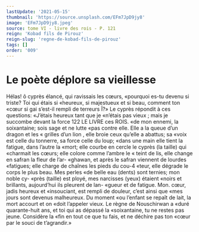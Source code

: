 ```yaml
---
lastUpdate: '2021-05-15'
thumbnail: 'https://source.unsplash.com/EFm7JpD9jy8'
image: 'EFm7JpD9jy8.jpeg'
source: tome VI - livre des rois - P. 121
reign: 'Kobad fils de Pirouz'
reign-slug: 'regne-de-kobad-fils-de-pirouz'
tags: []
order: '009'
---
```


# Le poète déplore sa vieillesse

Hélas! ô cyprès élancé, qui ravissais les cœurs,
«pourquoi es-tu devenu si triste? Toi qui étais si «heureux, si majestueux et si beau, comment ton «cœur si gai s’est-il rempli de terreurs Î?» Le cyprès
répondit à ces questions: «J’étais heureux tant que je
«n’étais pas vieux ; mais je succombe devant la force
122 LE LIVRE ces ROIS.
«de mon ennemi, la soixantaine; sois sage et ne lutte «pas contre elle. Elle a la queue d’un dragon et les
« grilles d’un lion , elle broie ceux qu’elle a abattus; sa
«voix est celle du tonnerre, sa force celle du loup; «dans une main elle tient la fatigue, dans l’autre la «mort; elle courbe en cercle le cyprès (la taille) qui «charmait les cœurs; elle colore comme l’ambre le
« teint de lis, elle change en safran la fleur de l’ar- «ghawan, et après le safran viennent de lourdes «fatigues; elle charge de chaînes les pieds du cou-4 «teur, elle dégrade le corps le plus beau. Mes perles «de belle eau (dents) sont ternies; mon noble cy- «près (taille) est ployé, mes narcisses (yeux) étaient «noirs et brillants, aujourd’hui ils pleurent de lan- «gueur et de fatigue. Mon. cœur, jadis heureux et «insouciant, est rempli de douleur, c’est ainsi que «mes jours sont devenus malheureux. Du moment «ou l’enfant se repaît de lait, la mort accourt et on
«doit l’appeler vieux. Le règne de Nouschirwan a «duré quarante-huit ans, et toi qui as dépassé la «soixantaine, tu ne restes pas jeune. Considère la «fin en tout ce que tu fais, et ne déchire pas ton «cœur par le souci de t’agrandir.»
